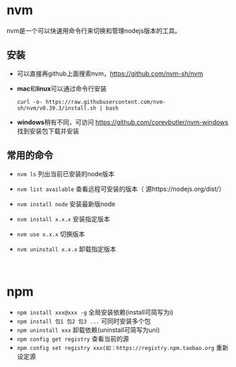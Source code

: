 # nvm

nvm是一个可以快速用命令行来切换和管理nodejs版本的工具。

## **安装**
- 可以直接再github上面搜索nvm，https://github.com/nvm-sh/nvm

- **mac**和**linux**可以通过命令行安装

    `curl -o- https://raw.githubusercontent.com/nvm-sh/nvm/v0.39.3/install.sh | bash `

- **windows**稍有不同，可访问 https://github.com/coreybutler/nvm-windows 找到安装包下载并安装



## **常用的命令**

- `nvm ls`	列出当前已安装的node版本

- `nvm list available`	查看远程可安装的版本（ 源https://nodejs.org/dist/）

- `nvm install node`	安装最新版node

- `nvm install x.x.x`	安装指定版本

- `nvm use x.x.x`	切换版本

- `nvm uninstall x.x.x`	卸载指定版本

​	
# npm
- `npm install xxx@xxx -g`    全局安装依赖(install可简写为i)
- `npm install 包1 包2 包3 ...` 可同时安装多个包
- `npm uninstall xxx`   卸载依赖(uninstall可简写为uni)
- `npm config get registry` 查看当前的源
- `npm config set registry xxx(如：https://registry.npm.taobao.org` 重新设定源

